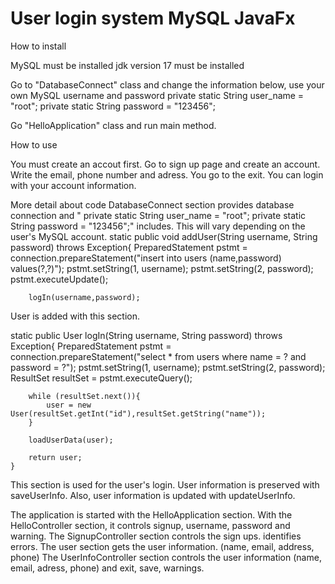 # User login system MySQL JavaFx    

How to install 

MySQL must be installed
jdk version 17 must be installed

Go to "DatabaseConnect" class and change the information below, use your own MySQL username and password
private static String user_name = "root";
private static String password = "123456";

Go "HelloApplication" class and run main method.


How to use

You must create an accout first. Go to sign up page and create an account. Write the email, phone number and adress. You go to the exit. You can login with your account information.


More detail about code
DatabaseConnect section provides database connection and " private static String user_name = "root"; private static String password = "123456";" includes. This will vary depending on the user's MySQL account.
static public void addUser(String username, String password) throws Exception{
        PreparedStatement pstmt = connection.prepareStatement("insert into users (name,password) values(?,?)");
        pstmt.setString(1, username);
        pstmt.setString(2, password);
        pstmt.executeUpdate();

        logIn(username,password);
User is added with this section.

static public User logIn(String username, String password) throws Exception{
        PreparedStatement pstmt = connection.prepareStatement("select * from users where name = ? and password = ?");
        pstmt.setString(1, username);
        pstmt.setString(2, password);
        ResultSet resultSet = pstmt.executeQuery();

        while (resultSet.next()){
            user = new User(resultSet.getInt("id"),resultSet.getString("name"));
        }

        loadUserData(user);

        return user;
    }
This section is used for the user's login.
User information is preserved with saveUserInfo. Also, user information is updated with updateUserInfo.

The application is started with the HelloApplication section.
With the HelloController section, it controls signup, username, password and warning.
The SignupController section controls the sign ups. identifies errors.
The user section gets the user information. (name, email, address, phone)
The UserInfoController section controls the user information (name, email, adress, phone) and exit, save, warnings.
